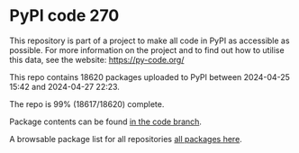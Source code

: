 # PyPI code 270

This repository is part of a project to make all code in PyPI as accessible as possible. For more information 
on the project and to find out how to utilise this data, see the website: https://py-code.org/

This repo contains 18620 packages uploaded to PyPI between 
2024-04-25 15:42 and 2024-04-27 22:23.

The repo is 99% (18617/18620) complete.

Package contents can be found [in the code branch](https://github.com/pypi-data/pypi-mirror-270/tree/code/packages).

A browsable package list for all repositories [all packages here](https://py-code.org/repositories/pypi-mirror-270).


